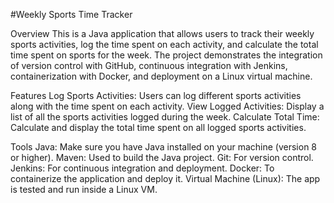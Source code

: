 #Weekly Sports Time Tracker

Overview
This is a Java application that allows users to track their weekly sports activities, log the time spent on each activity, and calculate the total time spent on sports for the week. The project demonstrates the integration of version control with GitHub, continuous integration with Jenkins, containerization with Docker, and deployment on a Linux virtual machine.

Features
Log Sports Activities: Users can log different sports activities along with the time spent on each activity.
View Logged Activities: Display a list of all the sports activities logged during the week.
Calculate Total Time: Calculate and display the total time spent on all logged sports activities.

Tools
Java: Make sure you have Java installed on your machine (version 8 or higher).
Maven: Used to build the Java project.
Git: For version control.
Jenkins: For continuous integration and deployment.
Docker: To containerize the application and deploy it.
Virtual Machine (Linux): The app is tested and run inside a Linux VM.
